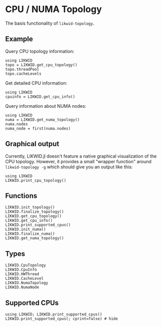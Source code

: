 # CPU / NUMA Topology

The basis functionality of `likwid-topology`.

## Example

Query CPU topology information:
```@repl
using LIKWID
topo = LIKWID.get_cpu_topology()
topo.threadPool
topo.cacheLevels
```

Get detailed CPU information:
```@repl
using LIKWID
cpuinfo = LIKWID.get_cpu_info()
```

Query information about NUMA nodes:

```@repl
using LIKWID
numa = LIKWID.get_numa_topology()
numa.nodes
numa_node = first(numa.nodes)
```

## Graphical output
Currently, LIKWID.jl doesn't feature a native graphical visualization of the CPU topology. However, it provides a small "wrapper function" around `likwid-topology -g` which should give you an output like this:
```@repl
using LIKWID
LIKWID.print_cpu_topology()
```

## Functions

```@docs
LIKWID.init_topology()
LIKWID.finalize_topology()
LIKWID.get_cpu_topology()
LIKWID.get_cpu_info()
LIKWID.print_supported_cpus()
LIKWID.init_numa()
LIKWID.finalize_numa()
LIKWID.get_numa_topology()
```

## Types

```@docs
LIKWID.CpuTopology
LIKWID.CpuInfo
LIKWID.HWThread
LIKWID.CacheLevel
LIKWID.NumaTopology
LIKWID.NumaNode
```

## Supported CPUs

```@repl
using LIKWID; LIKWID.print_supported_cpus()
LIKWID.print_supported_cpus(; cprint=false) # hide
```